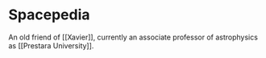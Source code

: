 # Spacepedia
An old friend of [[Xavier]], currently an associate professor of astrophysics as [[Prestara University]].